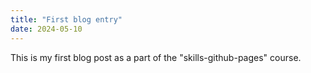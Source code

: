 ```yaml
---
title: "First blog entry"
date: 2024-05-10
---
```


This is my first blog post as a part of the "skills-github-pages" course.
